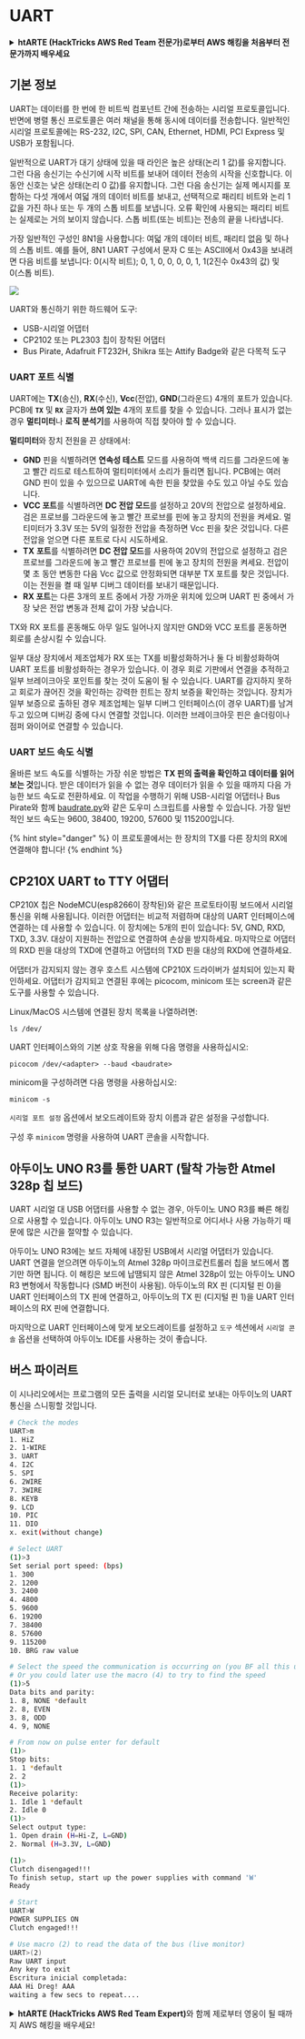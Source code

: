 # UART

<details>

<summary><strong>htARTE (HackTricks AWS Red Team 전문가)로부터 AWS 해킹을 처음부터 전문가까지 배우세요</strong></summary>

HackTricks를 지원하는 다른 방법:

- **회사가 HackTricks에 광고되길 원하거나 HackTricks를 PDF로 다운로드하고 싶다면** [**SUBSCRIPTION PLANS**](https://github.com/sponsors/carlospolop)를 확인하세요!
- [**공식 PEASS & HackTricks 스왜그**](https://peass.creator-spring.com)를 구매하세요
- [**The PEASS Family**](https://opensea.io/collection/the-peass-family)를 발견하세요, 당사의 독점 [**NFTs**](https://opensea.io/collection/the-peass-family) 컬렉션
- **💬 [Discord 그룹](https://discord.gg/hRep4RUj7f)** 또는 [telegram 그룹](https://t.me/peass)에 **가입**하거나 **Twitter** 🐦 [**@carlospolopm**](https://twitter.com/hacktricks\_live)을 **팔로우**하세요.
- **HackTricks** 및 **HackTricks Cloud** github 저장소로 **PR을 제출**하여 해킹 트릭을 공유하세요.

</details>

## 기본 정보

UART는 데이터를 한 번에 한 비트씩 컴포넌트 간에 전송하는 시리얼 프로토콜입니다. 반면에 병렬 통신 프로토콜은 여러 채널을 통해 동시에 데이터를 전송합니다. 일반적인 시리얼 프로토콜에는 RS-232, I2C, SPI, CAN, Ethernet, HDMI, PCI Express 및 USB가 포함됩니다.

일반적으로 UART가 대기 상태에 있을 때 라인은 높은 상태(논리 1 값)를 유지합니다. 그런 다음 송신기는 수신기에 시작 비트를 보내어 데이터 전송의 시작을 신호합니다. 이 동안 신호는 낮은 상태(논리 0 값)를 유지합니다. 그런 다음 송신기는 실제 메시지를 포함하는 다섯 개에서 여덟 개의 데이터 비트를 보내고, 선택적으로 패리티 비트와 논리 1 값을 가진 하나 또는 두 개의 스톱 비트를 보냅니다. 오류 확인에 사용되는 패리티 비트는 실제로는 거의 보이지 않습니다. 스톱 비트(또는 비트)는 전송의 끝을 나타냅니다.

가장 일반적인 구성인 8N1을 사용합니다: 여덟 개의 데이터 비트, 패리티 없음 및 하나의 스톱 비트. 예를 들어, 8N1 UART 구성에서 문자 C 또는 ASCII에서 0x43을 보내려면 다음 비트를 보냅니다: 0(시작 비트); 0, 1, 0, 0, 0, 0, 1, 1(2진수 0x43의 값) 및 0(스톱 비트).

![](<../../.gitbook/assets/image (761).png>)

UART와 통신하기 위한 하드웨어 도구:

- USB-시리얼 어댑터
- CP2102 또는 PL2303 칩이 장착된 어댑터
- Bus Pirate, Adafruit FT232H, Shikra 또는 Attify Badge와 같은 다목적 도구

### UART 포트 식별

UART에는 **TX**(송신), **RX**(수신), **Vcc**(전압), **GND**(그라운드) 4개의 포트가 있습니다. PCB에 **`TX`** 및 **`RX`** 글자가 **쓰여 있는** 4개의 포트를 찾을 수 있습니다. 그러나 표시가 없는 경우 **멀티미터**나 **로직 분석기**를 사용하여 직접 찾아야 할 수 있습니다.

**멀티미터**와 장치 전원을 끈 상태에서:

- **GND** 핀을 식별하려면 **연속성 테스트** 모드를 사용하여 백색 리드를 그라운드에 놓고 빨간 리드로 테스트하여 멀티미터에서 소리가 들리면 됩니다. PCB에는 여러 GND 핀이 있을 수 있으므로 UART에 속한 핀을 찾았을 수도 있고 아닐 수도 있습니다.
- **VCC 포트**를 식별하려면 **DC 전압 모드**를 설정하고 20V의 전압으로 설정하세요. 검은 프로브를 그라운드에 놓고 빨간 프로브를 핀에 놓고 장치의 전원을 켜세요. 멀티미터가 3.3V 또는 5V의 일정한 전압을 측정하면 Vcc 핀을 찾은 것입니다. 다른 전압을 얻으면 다른 포트로 다시 시도하세요.
- **TX** **포트**를 식별하려면 **DC 전압 모드**를 사용하여 20V의 전압으로 설정하고 검은 프로브를 그라운드에 놓고 빨간 프로브를 핀에 놓고 장치의 전원을 켜세요. 전압이 몇 초 동안 변동한 다음 Vcc 값으로 안정화되면 대부분 TX 포트를 찾은 것입니다. 이는 전원을 켤 때 일부 디버그 데이터를 보내기 때문입니다.
- **RX 포트**는 다른 3개의 포트 중에서 가장 가까운 위치에 있으며 UART 핀 중에서 가장 낮은 전압 변동과 전체 값이 가장 낮습니다.

TX와 RX 포트를 혼동해도 아무 일도 일어나지 않지만 GND와 VCC 포트를 혼동하면 회로를 손상시킬 수 있습니다.

일부 대상 장치에서 제조업체가 RX 또는 TX를 비활성화하거나 둘 다 비활성화하여 UART 포트를 비활성화하는 경우가 있습니다. 이 경우 회로 기판에서 연결을 추적하고 일부 브레이크아웃 포인트를 찾는 것이 도움이 될 수 있습니다. UART를 감지하지 못하고 회로가 끊어진 것을 확인하는 강력한 힌트는 장치 보증을 확인하는 것입니다. 장치가 일부 보증으로 출하된 경우 제조업체는 일부 디버그 인터페이스(이 경우 UART)를 남겨두고 있으며 디버깅 중에 다시 연결할 것입니다. 이러한 브레이크아웃 핀은 솔더링이나 점퍼 와이어로 연결할 수 있습니다.

### UART 보드 속도 식별

올바른 보드 속도를 식별하는 가장 쉬운 방법은 **TX 핀의 출력을 확인하고 데이터를 읽어보는 것**입니다. 받은 데이터가 읽을 수 없는 경우 데이터가 읽을 수 있을 때까지 다음 가능한 보드 속도로 전환하세요. 이 작업을 수행하기 위해 USB-시리얼 어댑터나 Bus Pirate와 함께 [baudrate.py](https://github.com/devttys0/baudrate/)와 같은 도우미 스크립트를 사용할 수 있습니다. 가장 일반적인 보드 속도는 9600, 38400, 19200, 57600 및 115200입니다.

{% hint style="danger" %}
이 프로토콜에서는 한 장치의 TX를 다른 장치의 RX에 연결해야 합니다!
{% endhint %}

## CP210X UART to TTY 어댑터

CP210X 칩은 NodeMCU(esp8266이 장착된)와 같은 프로토타이핑 보드에서 시리얼 통신을 위해 사용됩니다. 이러한 어댑터는 비교적 저렴하며 대상의 UART 인터페이스에 연결하는 데 사용할 수 있습니다. 이 장치에는 5개의 핀이 있습니다: 5V, GND, RXD, TXD, 3.3V. 대상이 지원하는 전압으로 연결하여 손상을 방지하세요. 마지막으로 어댑터의 RXD 핀을 대상의 TXD에 연결하고 어댑터의 TXD 핀을 대상의 RXD에 연결하세요.

어댑터가 감지되지 않는 경우 호스트 시스템에 CP210X 드라이버가 설치되어 있는지 확인하세요. 어댑터가 감지되고 연결된 후에는 picocom, minicom 또는 screen과 같은 도구를 사용할 수 있습니다.

Linux/MacOS 시스템에 연결된 장치 목록을 나열하려면:
```
ls /dev/
```
UART 인터페이스와의 기본 상호 작용을 위해 다음 명령을 사용하십시오:
```
picocom /dev/<adapter> --baud <baudrate>
```
minicom을 구성하려면 다음 명령을 사용하십시오:
```
minicom -s
```
`시리얼 포트 설정` 옵션에서 보오드레이트와 장치 이름과 같은 설정을 구성합니다.

구성 후 `minicom` 명령을 사용하여 UART 콘솔을 시작합니다.

## 아두이노 UNO R3를 통한 UART (탈착 가능한 Atmel 328p 칩 보드)

UART 시리얼 대 USB 어댑터를 사용할 수 없는 경우, 아두이노 UNO R3를 빠른 해킹으로 사용할 수 있습니다. 아두이노 UNO R3는 일반적으로 어디서나 사용 가능하기 때문에 많은 시간을 절약할 수 있습니다.

아두이노 UNO R3에는 보드 자체에 내장된 USB에서 시리얼 어댑터가 있습니다. UART 연결을 얻으려면 아두이노의 Atmel 328p 마이크로컨트롤러 칩을 보드에서 뽑기만 하면 됩니다. 이 해킹은 보드에 납땜되지 않은 Atmel 328p이 있는 아두이노 UNO R3 변형에서 작동합니다 (SMD 버전이 사용됨). 아두이노의 RX 핀 (디지털 핀 0)을 UART 인터페이스의 TX 핀에 연결하고, 아두이노의 TX 핀 (디지털 핀 1)을 UART 인터페이스의 RX 핀에 연결합니다.

마지막으로 UART 인터페이스에 맞게 보오드레이트를 설정하고 `도구` 섹션에서 `시리얼 콘솔` 옵션을 선택하여 아두이노 IDE를 사용하는 것이 좋습니다.

## 버스 파이러트

이 시나리오에서는 프로그램의 모든 출력을 시리얼 모니터로 보내는 아두이노의 UART 통신을 스니핑할 것입니다.
```bash
# Check the modes
UART>m
1. HiZ
2. 1-WIRE
3. UART
4. I2C
5. SPI
6. 2WIRE
7. 3WIRE
8. KEYB
9. LCD
10. PIC
11. DIO
x. exit(without change)

# Select UART
(1)>3
Set serial port speed: (bps)
1. 300
2. 1200
3. 2400
4. 4800
5. 9600
6. 19200
7. 38400
8. 57600
9. 115200
10. BRG raw value

# Select the speed the communication is occurring on (you BF all this until you find readable things)
# Or you could later use the macro (4) to try to find the speed
(1)>5
Data bits and parity:
1. 8, NONE *default
2. 8, EVEN
3. 8, ODD
4. 9, NONE

# From now on pulse enter for default
(1)>
Stop bits:
1. 1 *default
2. 2
(1)>
Receive polarity:
1. Idle 1 *default
2. Idle 0
(1)>
Select output type:
1. Open drain (H=Hi-Z, L=GND)
2. Normal (H=3.3V, L=GND)

(1)>
Clutch disengaged!!!
To finish setup, start up the power supplies with command 'W'
Ready

# Start
UART>W
POWER SUPPLIES ON
Clutch engaged!!!

# Use macro (2) to read the data of the bus (live monitor)
UART>(2)
Raw UART input
Any key to exit
Escritura inicial completada:
AAA Hi Dreg! AAA
waiting a few secs to repeat....
```
<details>

<summary><strong>htARTE (HackTricks AWS Red Team Expert)</strong>와 함께 제로부터 영웅이 될 때까지 AWS 해킹을 배우세요!</summary>

다른 방법으로 HackTricks를 지원하는 방법:

* **회사가 HackTricks에 광고되길 원하거나 HackTricks를 PDF로 다운로드하길 원한다면** [**SUBSCRIPTION PLANS**](https://github.com/sponsors/carlospolop)를 확인하세요!
* [**공식 PEASS & HackTricks 스왹**](https://peass.creator-spring.com)을 구매하세요
* [**The PEASS Family**](https://opensea.io/collection/the-peass-family)를 발견하세요, 당사의 독점 [**NFTs**](https://opensea.io/collection/the-peass-family) 컬렉션
* 💬 [**Discord 그룹**](https://discord.gg/hRep4RUj7f) 또는 [**텔레그램 그룹**](https://t.me/peass)에 **가입**하거나 **트위터** 🐦 [**@carlospolopm**](https://twitter.com/hacktricks\_live)을 **팔로우**하세요.
* **HackTricks** 및 **HackTricks Cloud** github 저장소에 PR을 제출하여 **해킹 트릭을 공유**하세요.

</details>
